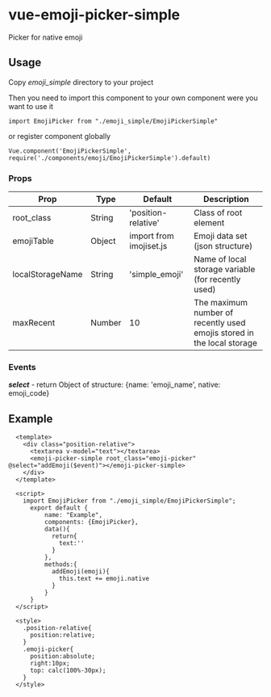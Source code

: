 # vue-emoji-picker-simple
Picker for native emoji

## Usage
Copy *emoji_simple* directory to your project

Then you need to import this component to your own component were you want to use it

`import EmojiPicker from "./emoji_simple/EmojiPickerSimple"`

or register component globally

`Vue.component('EmojiPickerSimple', require('./components/emoji/EmojiPickerSimple').default)`

### Props
| Prop | Type | Default | Description |
|----|----|----|----|
| root_class | String | 'position-relative' | Class of root element |
| emojiTable | Object | import from imojiset.js | Emoji data set (json structure) |
| localStorageName | String | 'simple_emoji' | Name of local storage variable (for recently used) |
| maxRecent | Number | 10 | The maximum number of recently used emojis stored in the local storage |

### Events

***select*** - return Object of structure: {name: 'emoji_name', native: emoji_code}

## Example

```vue
  <template>
    <div class="position-relative">
      <textarea v-model="text"></textarea>
      <emoji-picker-simple root_class="emoji-picker" @select="addEmoji($event)"></emoji-picker-simple>
    </div>
  </template>

  <script>
    import EmojiPicker from "./emoji_simple/EmojiPickerSimple";
      export default {
          name: "Example",   
          components: {EmojiPicker}, 
          data(){
            return{
              text:''    
            }        
          },
          methods:{
            addEmoji(emoji){
              this.text += emoji.native
            }
          }
      }
  </script>

  <style>
    .position-relative{
      position:relative;
    }
    .emoji-picker{
      position:absolute;
      right:10px;
      top: calc(100%-30px);
    }
  </style>
```
